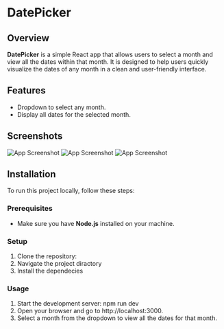 # DatePicker

## Overview

**DatePicker** is a simple React app that allows users to select a month and view all the dates within that month. It is designed to help users quickly visualize the dates of any month in a clean and user-friendly interface.

## Features

- Dropdown to select any month.
- Display all dates for the selected month.

## Screenshots

![App Screenshot](./assets/screenshot1.png)
![App Screenshot](./assets/screenshot2.png)
![App Screenshot](./assets/screenshot3.png)

## Installation

To run this project locally, follow these steps:

### Prerequisites

- Make sure you have **Node.js** installed on your machine.

### Setup

1. Clone the repository:
2. Navigate the project diractory
3. Install the dependecies

### Usage

1. Start the development server:
   npm run dev
2. Open your browser and go to http://localhost:3000.
3. Select a month from the dropdown to view all the dates for that month.
